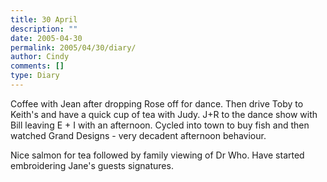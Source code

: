 ```yaml
---
title: 30 April
description: ""
date: 2005-04-30
permalink: 2005/04/30/diary/
author: Cindy
comments: []
type: Diary
---
```


Coffee with Jean after dropping Rose off for dance. Then drive Toby to Keith's and have a quick cup of tea with Judy. J+R to the dance show with Bill leaving E + I with an afternoon. Cycled into town to buy fish and then watched Grand Designs - very decadent afternoon behaviour.

Nice salmon for tea followed by family viewing of Dr Who. Have started embroidering Jane's guests signatures.
